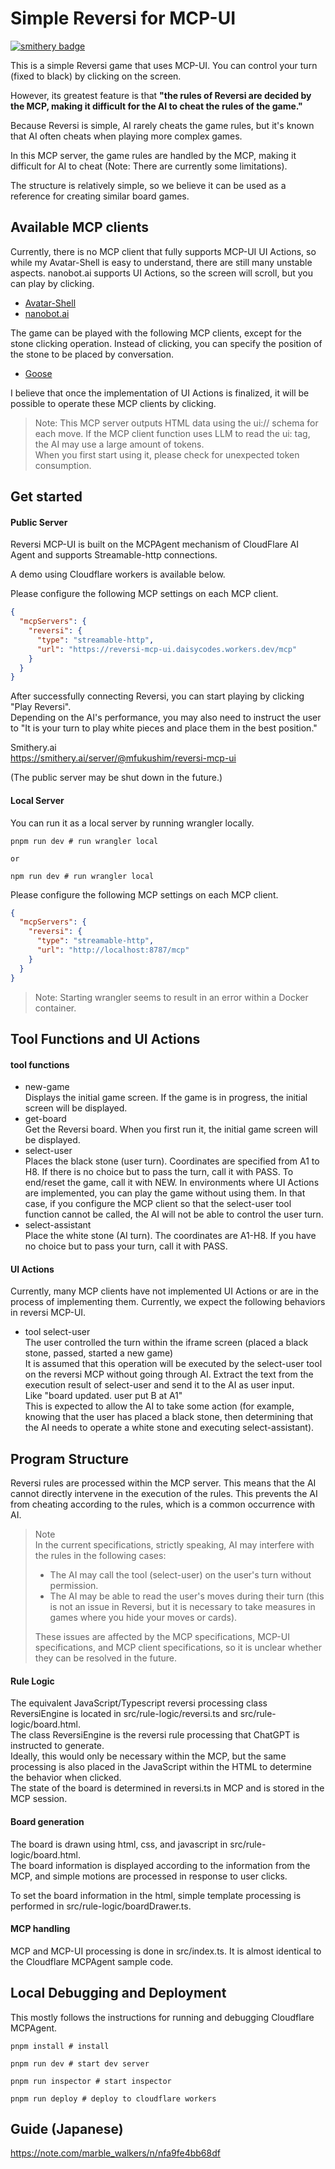 # Simple Reversi for MCP-UI

[![smithery badge](https://smithery.ai/badge/@mfukushim/reversi-mcp-ui)](https://smithery.ai/server/@mfukushim/reversi-mcp-ui)  

This is a simple Reversi game that uses MCP-UI.
You can control your turn (fixed to black) by clicking on the screen.

However, its greatest feature is that **"the rules of Reversi are decided by the MCP, making it difficult for the AI to cheat the rules of the game."**

Because Reversi is simple, AI rarely cheats the game rules, but it's known that AI often cheats when playing more complex games.

In this MCP server, the game rules are handled by the MCP, making it difficult for AI to cheat (Note: There are currently some limitations).

The structure is relatively simple, so we believe it can be used as a reference for creating similar board games.


## Available MCP clients

Currently, there is no MCP client that fully supports MCP-UI UI Actions, so while my Avatar-Shell is easy to understand, there are still many unstable aspects.
nanobot.ai supports UI Actions, so the screen will scroll, but you can play by clicking.  

- [Avatar-Shell](https://github.com/mfukushim/avatar-shell)
- [nanobot.ai](https://www.nanobot.ai/)  

The game can be played with the following MCP clients, except for the stone clicking operation. Instead of clicking, you can specify the position of the stone to be placed by conversation.

- [Goose](https://github.com/block/goose/)

I believe that once the implementation of UI Actions is finalized, it will be possible to operate these MCP clients by clicking.

> Note: This MCP server outputs HTML data using the ui:// schema for each move. If the MCP client function uses LLM to read the ui: tag, the AI may use a large amount of tokens.  
> When you first start using it, please check for unexpected token consumption.


## Get started

#### Public Server

Reversi MCP-UI is built on the MCPAgent mechanism of CloudFlare AI Agent and supports Streamable-http connections.

A demo using Cloudflare workers is available below.

Please configure the following MCP settings on each MCP client.

```json
{
  "mcpServers": {
    "reversi": {
      "type": "streamable-http",
      "url": "https://reversi-mcp-ui.daisycodes.workers.dev/mcp"
    }
  }
}
```

After successfully connecting Reversi, you can start playing by clicking "Play Reversi".  
Depending on the AI's performance, you may also need to instruct the user to "It is your turn to play white pieces and place them in the best position."

Smithery.ai  
https://smithery.ai/server/@mfukushim/reversi-mcp-ui  

(The public server may be shut down in the future.)  

#### Local Server  

You can run it as a local server by running wrangler locally.  

```shell
pnpm run dev # run wrangler local

or 

npm run dev # run wrangler local
````

Please configure the following MCP settings on each MCP client.  

```json
{
  "mcpServers": {
    "reversi": {
      "type": "streamable-http",
      "url": "http://localhost:8787/mcp"
    }
  }
}
```  

> Note: Starting wrangler seems to result in an error within a Docker container.  

## Tool Functions and UI Actions

#### tool functions

- new-game  
  Displays the initial game screen. If the game is in progress, the initial screen will be displayed.
- get-board  
  Get the Reversi board. When you first run it, the initial game screen will be displayed.
- select-user  
  Places the black stone (user turn). Coordinates are specified from A1 to H8. If there is no choice but to pass the turn, call it with PASS. To end/reset the game, call it with NEW.
  In environments where UI Actions are implemented, you can play the game without using them. In that case, if you configure the MCP client so that the select-user tool function cannot be called, the AI will not be able to control the user turn.
- select-assistant  
  Place the white stone (AI turn). The coordinates are A1-H8. If you have no choice but to pass your turn, call it with PASS.


#### UI Actions

Currently, many MCP clients have not implemented UI Actions or are in the process of implementing them. Currently, we expect the following behaviors in reversi MCP-UI.

- tool select-user  
  The user controlled the turn within the iframe screen (placed a black stone, passed, started a new game)   
  It is assumed that this operation will be executed by the select-user tool on the reversi MCP without going through AI.
  Extract the text from the execution result of select-user and send it to the AI as user input.  
  Like "board updated. user put B at A1"  
  This is expected to allow the AI to take some action (for example, knowing that the user has placed a black stone, then determining that the AI needs to operate a white stone and executing select-assistant).  


## Program Structure

Reversi rules are processed within the MCP server. This means that the AI cannot directly intervene in the execution of the rules.
This prevents the AI from cheating according to the rules, which is a common occurrence with AI.
> Note  
> In the current specifications, strictly speaking, AI may interfere with the rules in the following cases:
> - The AI may call the tool (select-user) on the user's turn without permission.
> - The AI may be able to read the user's moves during their turn (this is not an issue in Reversi, but it is necessary to take measures in games where you hide your moves or cards).
>
> These issues are affected by the MCP specifications, MCP-UI specifications, and MCP client specifications, so it is unclear whether they can be resolved in the future.

#### Rule Logic

The equivalent JavaScript/Typescript reversi processing class ReversiEngine is located in src/rule-logic/reversi.ts and src/rule-logic/board.html.  
The class ReversiEngine is the reversi rule processing that ChatGPT is instructed to generate.    
Ideally, this would only be necessary within the MCP, but the same processing is also placed in the JavaScript within the HTML to determine the behavior when clicked.  
The state of the board is determined in reversi.ts in MCP and is stored in the MCP session.  

#### Board generation

The board is drawn using html, css, and javascript in src/rule-logic/board.html.  
The board information is displayed according to the information from the MCP, and simple motions are processed in response to user clicks.

To set the board information in the html, simple template processing is performed in src/rule-logic/boardDrawer.ts.  


#### MCP handling

MCP and MCP-UI processing is done in src/index.ts.
It is almost identical to the Cloudflare MCPAgent sample code.

## Local Debugging and Deployment

This mostly follows the instructions for running and debugging Cloudflare MCPAgent.  

```shell
pnpm install # install

pnpm run dev # start dev server

pnpm run inspector # start inspector

pnpm run deploy # deploy to cloudflare workers

```

## Guide (Japanese)  

https://note.com/marble_walkers/n/nfa9fe4bb68df  
